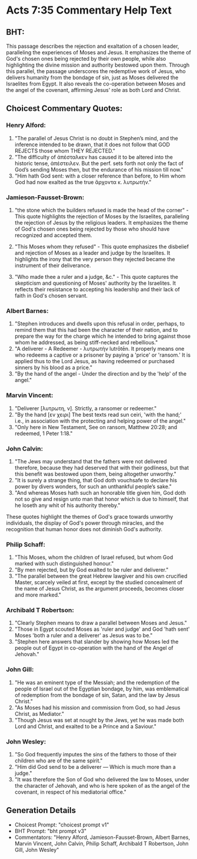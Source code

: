 # Acts 7:35 Commentary Help Text

## BHT:
This passage describes the rejection and exaltation of a chosen leader, paralleling the experiences of Moses and Jesus. It emphasizes the theme of God's chosen ones being rejected by their own people, while also highlighting the divine mission and authority bestowed upon them. Through this parallel, the passage underscores the redemptive work of Jesus, who delivers humanity from the bondage of sin, just as Moses delivered the Israelites from Egypt. It also reveals the co-operation between Moses and the angel of the covenant, affirming Jesus' role as both Lord and Christ.

## Choicest Commentary Quotes:
### Henry Alford:
1. "The parallel of Jesus Christ is no doubt in Stephen’s mind, and the inference intended to be drawn, that it does not follow that GOD REJECTS those whom THEY REJECTED."
2. "The difficulty of ἀπέσταλκεν has caused it to be altered into the historic tense, ἀπέστειλεν. But the perf. sets forth not only the fact of God’s sending Moses then, but the endurance of his mission till now."
3. "Him hath God sent: with a closer reference than before, to Him whom God had now exalted as the true ἄρχοντα κ. λυτρωτήν."

### Jamieson-Fausset-Brown:
1. "the stone which the builders refused is made the head of the corner" - This quote highlights the rejection of Moses by the Israelites, paralleling the rejection of Jesus by the religious leaders. It emphasizes the theme of God's chosen ones being rejected by those who should have recognized and accepted them.

2. "This Moses whom they refused" - This quote emphasizes the disbelief and rejection of Moses as a leader and judge by the Israelites. It highlights the irony that the very person they rejected became the instrument of their deliverance.

3. "Who made thee a ruler and a judge, &c." - This quote captures the skepticism and questioning of Moses' authority by the Israelites. It reflects their resistance to accepting his leadership and their lack of faith in God's chosen servant.

### Albert Barnes:
1. "Stephen introduces and dwells upon this refusal in order, perhaps, to remind them that this had been the character of their nation, and to prepare the way for the charge which he intended to bring against those whom he addressed, as being stiff-necked and rebellious."
2. "A deliverer - A Redeemer - λυτρωτὴν lutrōtēn. It properly means one who redeems a captive or a prisoner by paying a 'price' or 'ransom.' It is applied thus to the Lord Jesus, as having redeemed or purchased sinners by his blood as a price."
3. "By the hand of the angel - Under the direction and by the 'help' of the angel."

### Marvin Vincent:
1. "Deliverer [λυτρωτη, ν]. Strictly, a ransomer or redeemer."
2. "By the hand [εν χειρι] The best texts read sun ceiri, 'with the hand;' i.e., in association with the protecting and helping power of the angel."
3. "Only here in New Testament, See on ransom, Matthew 20:28; and redeemed, 1 Peter 1:18."

### John Calvin:
1. "The Jews may understand that the fathers were not delivered therefore, because they had deserved that with their godliness, but that this benefit was bestowed upon them, being altogether unworthy."
2. "It is surely a strange thing, that God doth vouchsafe to declare his power by divers wonders, for such an unthankful people’s sake."
3. "And whereas Moses hath such an honorable title given him, God doth not so give and resign unto man that honor which is due to himself, that he loseth any whit of his authority thereby."

These quotes highlight the themes of God's grace towards unworthy individuals, the display of God's power through miracles, and the recognition that human honor does not diminish God's authority.

### Philip Schaff:
1. "This Moses, whom the children of Israel refused, but whom God marked with such distinguished honour."
2. "By men rejected, but by God exalted to be ruler and deliverer."
3. "The parallel between the great Hebrew lawgiver and his own crucified Master, scarcely veiled at first, except by the studied concealment of the name of Jesus Christ, as the argument proceeds, becomes closer and more marked."

### Archibald T Robertson:
1. "Clearly Stephen means to draw a parallel between Moses and Jesus."
2. "Those in Egypt scouted Moses as 'ruler and judge' and God 'hath sent' Moses 'both a ruler and a deliverer' as Jesus was to be."
3. "Stephen here answers that slander by showing how Moses led the people out of Egypt in co-operation with the hand of the Angel of Jehovah."

### John Gill:
1. "He was an eminent type of the Messiah; and the redemption of the people of Israel out of the Egyptian bondage, by him, was emblematical of redemption from the bondage of sin, Satan, and the law by Jesus Christ."
2. "As Moses had his mission and commission from God, so had Jesus Christ, as Mediator."
3. "Though Jesus was set at nought by the Jews, yet he was made both Lord and Christ, and exalted to be a Prince and a Saviour."

### John Wesley:
1. "So God frequently imputes the sins of the fathers to those of their children who are of the same spirit."
2. "Him did God send to be a deliverer — Which is much more than a judge."
3. "It was therefore the Son of God who delivered the law to Moses, under the character of Jehovah, and who is here spoken of as the angel of the covenant, in respect of his mediatorial office."


## Generation Details
- Choicest Prompt: "choicest prompt v1"
- BHT Prompt: "bht prompt v3"
- Commentators: "Henry Alford, Jamieson-Fausset-Brown, Albert Barnes, Marvin Vincent, John Calvin, Philip Schaff, Archibald T Robertson, John Gill, John Wesley"
